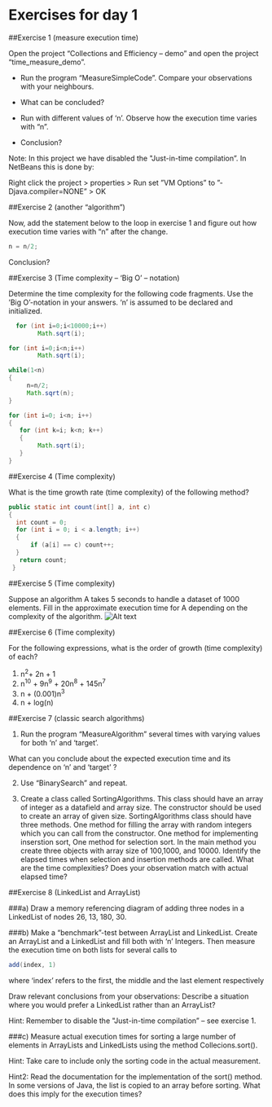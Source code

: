 # Exercises for day 1

##Exercise 1 (measure execution time)

Open the project “Collections and Efficiency – demo”  and open the project “time_measure_demo”.

*	Run the program “MeasureSimpleCode”. Compare your observations with your neighbours.
  * What can be concluded?

*	Run with different values of ‘n’. Observe how the execution time varies with “n”.
  * Conclusion?

Note: In this project we have disabled the "Just-in-time compilation”. In NetBeans this is done by:

Right click the project > properties > Run 
set ”VM Options”  to  ”-Djava.compiler=NONE” > OK

##Exercise 2 (another “algorithm”)

Now, add the statement below to the loop in exercise 1 and figure out how execution time varies with “n” after the change.
```java
n = n/2;
```
Conclusion?

##Exercise 3 (Time complexity – ‘Big O’ – notation)

Determine the time complexity for the following code fragments.
Use the ’Big O’-notation in your answers. ‘n’ is assumed to be declared and initialized.

```java
  for (int i=0;i<10000;i++)
     	Math.sqrt(i);
```	
```java
for (int i=0;i<n;i++)
	    Math.sqrt(i);		
```

```java
while(1<n)
{
     n=n/2;
     Math.sqrt(n);	
}
```

```java
for (int i=0; i<n; i++)
{
   for (int k=i; k<n; k++)
   {
        Math.sqrt(i);
   }
}
```
##Exercise 4 (Time complexity)

What is the time growth rate (time complexity) of the following method?

```java
public static int count(int[] a, int c)
{
  int count = 0;
  for (int i = 0; i < a.length; i++)
  {
      if (a[i] == c) count++;
  } 
   return count; 
 }
 ```
 
##Exercise 5 (Time complexity)

Suppose an algorithm A takes 5 seconds to handle a dataset of 1000 elements. Fill in the approximate execution time for A depending on the complexity of the algorithm.
![Alt text](../img/day1ex5table.png)

##Exercise 6 (Time complexity)

For the following expressions, what is the order of growth (time complexity) of each?

1.	n<sup>2</sup>+ 2n + 1
2.	n<sup>10</sup> + 9n<sup>9</sup> + 20n<sup>8</sup> + 145n<sup>7</sup>
3.	n + (0.001)n<sup>3</sup>
4.	n + log(n)

##Exercise 7 (classic search algorithms)

1.	Run the program  “MeasureAlgorithm” several times with varying values for both ‘n’ and ‘target’.

 What can you conclude about the expected execution time and its dependence on ‘n’ and ‘target’ ?

2.	Use  “BinarySearch” and repeat.

3.	Create a class called SortingAlgorithms. This class should have an array of integer as a datafield and array size. The constructor should be used to create an array of given size. SortingAlgorithms class should have three methods. One method for filling the array with random integers which you can call from the constructor.
One method for implementing inserstion sort, One method for selection sort. In the main method you create three objects with array size of 100,1000, and 10000. Identify the elapsed times when selection and insertion methods are called. What are the time complexities? Does your observation match with actual elapsed time?

##Exercise 8 (LinkedList and ArrayList)

###a) 
Draw a memory referencing diagram of adding three nodes in a LinkedList of nodes 26, 13, 180, 30. 



###b) 
Make a “benchmark”-test between ArrayList and LinkedList.
Create an ArrayList and a LinkedList and fill both with ‘n’ Integers. Then measure the execution time on both lists for several calls to 
```java
add(index, 1) 
```
where ‘index’ refers to the first, the middle and the last element respectively

Draw relevant conclusions from your observations: Describe a situation where you would prefer a LinkedList rather than an ArrayList?

Hint: Remember to disable the "Just-in-time compilation” – see exercise 1.


###c)
Measure actual execution times for sorting a large number of elements in ArrayLists and LinkedLists using the method Collecions.sort().

Hint: Take care to include only the sorting code in the actual measurement.

Hint2: Read the documentation for the implementation of the sort() method. In some versions of Java, the list is copied to an array before sorting. What does this imply for the execution times?  




